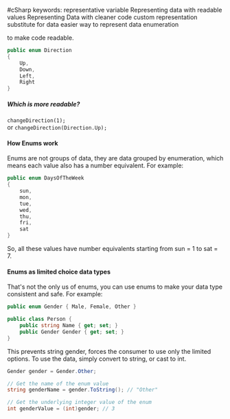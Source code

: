 #cSharp 
keywords:
	representative variable
	Representing data with readable values
	Representing Data with cleaner code
	custom representation
	substitute for data
	easier way to represent data
	enumeration

to make code readable. 
```c#
public enum Direction  
{  
	Up,  
	Down,  
	Left,  
	Right  
}  
```
##### Which is more readable? 
```changeDirection(1);```  
or
```changeDirection(Direction.Up);```
#### How Enums work
Enums are not groups of data, they are data grouped by enumeration, which means each value also has a number equivalent. For example:
```c#
public enum DaysOfTheWeek
{
	sun,
	mon,
	tue,
	wed,
	thu,
	fri,
	sat
}
```
So, all these values have number equivalents starting from sun = 1 to sat = 7.
#### Enums as limited choice data types
That's not the only us of enums, you can use enums to make your data type consistent and safe. For example:
```c#
public enum Gender { Male, Female, Other }

public class Person {
	public string Name { get; set; } 
	public Gender Gender { get; set; } 
}
```
This prevents string gender, forces the consumer to use only the limited options.
To use the data, simply convert to string, or cast to int.
```c#
Gender gender = Gender.Other; 

// Get the name of the enum value 
string genderName = gender.ToString(); // "Other" 

// Get the underlying integer value of the enum 
int genderValue = (int)gender; // 3 
```